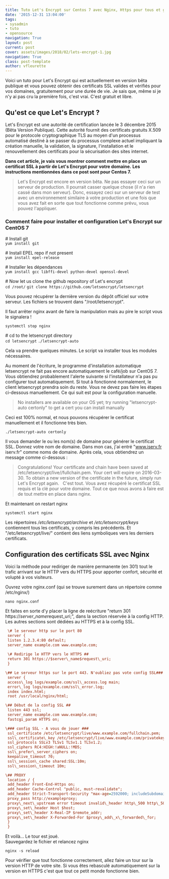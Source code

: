 ```yaml
---
title: Tuto Let's Encrypt sur Centos 7 avec Nginx, Https pour tous et gratuit !
date: '2015-12-31 13:04:00'
tags:
- sysadmin
- tuto
- opensource
navigation: True
layout: post
current: post
cover: assets/images/2018/02/lets-encrypt-1.jpg
navigation: True
class: post-template
author: vfleurette
---
```


Voici un tuto pour Let's Encrypt qui est actuellement en version bêta publique et vous pouvez obtenir des certificats SSL valides et vérifiés pour vos domaines, gratuitement pour une durée de vie. Je sais que, même si je n'y ai pas cru la première fois, c'est vrai. C'est gratuit et libre.

## Qu'est ce que Let's Encrypt ?

Let's Encrypt est une autorité de certification lancée le 3 décembre 2015 (Bêta Version Publique). Cette autorité fournit des certificats gratuits X.509 pour le protocole cryptographique TLS au moyen d'un processus automatisé destiné à se passer du processus complexe actuel impliquant la création manuelle, la validation, la signature, l'installation et le renouvellement des certificats pour la sécurisation des sites internet.

**Dans cet article, je vais vous montrer comment mettre en place un certificat SSL à partir de Let's Encrypt pour votre domaine.** **Les instructions mentionnées dans ce post sont pour Centos 7.**  

> Let's Encrypt est encore en version bêta. Ne pas essayer ceci sur un serveur de production. Il pourrait casser quelque chose (il n'a rien cassé dans mon serveur). Donc, essayez ceci sur un serveur de test avec un environnement similaire à votre production et une fois que vous avez fait en sorte que tout fonctionne comme prévu, vous pouvez l'appliquer.

### Comment faire pour installer et configuration Let's Encrypt sur CentOS 7


\# Install git  
 `yum install git`

\# Install EPEL repo if not present  
 `yum install epel-release`

\# Installer les dépendances  
 `yum install gcc libffi-devel python-devel openssl-devel`

\# Now let us clone the github repository of Let's encrypt  
 `cd /root/`
 `git clone https://github.com/letsencrypt/letsencrypt`


Vous pouvez récupérer la dernière version du dépôt officiel sur votre serveur. Les fichiers se trouvent dans "/root/letsencrypt".

Il faut arrêter nginx avant de faire la manipulation mais au pire le script vous le signalera !

`systemctl stop nginx`

 \# cd to the letsencrypt directory  
 `cd letsencrypt`
 `./letsencrypt-auto`

  
Cela va prendre quelques minutes. Le script va installer tous les modules nécessaires.

Au moment de l'écriture, le programme d'installation automatique letsencrypt ne fait pas encore automatiquement le café/job sur CentOS 7. Vous obtiendrez probablement l'alerte suivante si l'installateur n'a pas pu configurer tout automatiquement. Si tout à fonctionné normalement, le client letsencrypt prendra soin du reste. Vous ne devez pas faire les étapes ci-dessous manuellement. Ce qui suit est pour la configuration manuelle.

> No installers are available on your OS yet; try running "letsencrypt-auto certonly" to get a cert you can install manually 
  
Ceci est 100% normal, et nous pouvons récupérer le certificat manuellement et il fonctionne très bien.

 `./letsencrypt-auto certonly`
  
Il vous demander le ou les nom(s) de domaine pour générer le certificat SSL. Donnez votre nom de domaine. Dans mon cas, j'ai entré "www.iserv.fr iserv.fr" comme noms de domaine. Après cela, vous obtiendrez un message comme ci-dessous :  

> Congratulations! Your certificate and chain have been saved at
> /etc/letsencrypt/live/<your-domain>/fullchain.pem. Your cert will
> expire on 2016-03-30. To obtain a new version of the certificate in
> the future, simply run Let's Encrypt again.
 
C'est tout. Vous avez récupéré le certificat SSL requis et la clé pour votre domaine. Tout ce que nous avons à faire est de tout mettre en place dans nginx.

Et maintenant on restart nginx

`systemctl start nginx`
 
Les répertoires _/etc/letsencrypt/archive_ et _/etc/letsencrypt/keys_ contiennent tous les certificats, y compris les précédents. Et "/etc/letsencrypt/live/" contient des liens symboliques vers les derniers certificats.

## Configuration des certificats SSL avec Nginx

Voici la méthode pour rediriger de manière permanente (en 301) tout le trafic arrivant sur le HTTP vers du HTTPS pour apporter confort, sécurité et volupté à vos visiteurs.

Ouvrez votre nginx.conf (qui se trouve surement dans un répertoire comme /etc/nginx/)

`nano nginx.conf`

Et faites en sorte d'y placer la ligne de reécriture "return 301 https://$server\_name$request\_uri;", dans la section réservée à la config HTTP. Les autres sections sont dédiées au HTTPS et à la config SSL.

```ini
 \# le serveur http sur le port 80  
 server {  
 listen 1.2.3.4:80 default;  
 server_name example.com www.example.com;  
 
 \# Redirige le HTTP vers le HTTPS ##  
 return 301 https://$server\_name$request\_uri;  
 }

\## Le serveur https sur le port 443. N'oubliez pas vote config SSL###  
 server {  
 access\_log logs/example.com/ssl\_access.log main;  
 error\_log logs/example.com/ssl\_error.log;  
 index index.html;  
 root /usr/local/nginx/html;

\## Début de la config SSL ##  
 listen 443 ssl;  
 server_name example.com www.example.com;  
 fastcgi_param HTTPS on;

\### config SSL - A vous de jouer ###  
 ssl_certificate /etc/letsencrypt/live/www.example.com/fullchain.pem;  
 ssl\_certificate\_key /etc/letsencrypt/live/www.example.com/privatekey.pem;  
 ssl_protocols SSLv3 TLSv1 TLSv1.1 TLSv1.2;  
 ssl_ciphers RC4:HIGH:!aNULL:!MD5;  
 ssl\_prefer\_server_ciphers on;  
 keepalive_timeout 70;  
 ssl\_session\_cache shared:SSL:10m;  
 ssl\_session\_timeout 10m;

\## PROXY  
 location / {  
 add_header Front-End-Https on;  
 add_header Cache-Control "public, must-revalidate";  
 add_header Strict-Transport-Security "max-age=2592000; includeSubdomains";  
 proxy_pass http://exampleproxy;  
 proxy\_next\_upstream error timeout invalid\_header http\_500 http\_502 http\_503;  
 proxy\_set\_header Host $host;  
 proxy\_set\_header X-Real-IP $remote_addr;  
 proxy\_set\_header X-Forwarded-For $proxy\_add\_x\_forwarded\_for;  
 }  
 }
```
  
Et voilà... Le tour est joué.  
Sauvegardez le fichier et relancez nginx

`nginx -s reload`
 
Pour vérifier que tout fonctionne correctement, allez faire un tour sur la version HTTP de votre site. Si vous êtes rebasculé automatiquement sur la version en HTTPS c'est que tout ce petit monde fonctionne bien.
